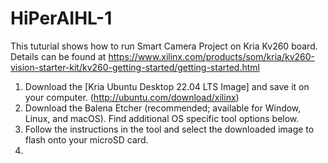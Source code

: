 # HiPerAIHL-1

This tuturial shows how to run Smart Camera Project on Kria Kv260 board.
Details can be found at https://www.xilinx.com/products/som/kria/kv260-vision-starter-kit/kv260-getting-started/getting-started.html 

1) Download the [Kria Ubuntu Desktop 22.04 LTS Image] and save it on your computer. (http://ubuntu.com/download/xilinx)
2) Download the Balena Etcher (recommended; available for Window, Linux, and macOS). Find additional OS specific tool options below.
3) Follow the instructions in the tool and select the downloaded image to flash onto your microSD card.
4) 



